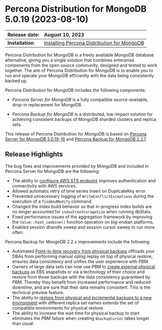 # Percona Distribution for MongoDB 5.0.19 (2023-08-10)

| Release date:     | August 10, 2023      |
|:------------------|:----------------------|
| **Installation**: | [Installing Percona Distribution for MongoDB](installation.md) |

Percona Distribution for MongoDB is a freely available MongoDB database alternative, giving you a single solution that combines enterprise components from the open source community, designed and tested to work together. The aim of Percona Distribution for MongoDB is to enable you to run and operate your
MongoDB efficiently with the data being consistently backed up.

Percona Distribution for MongoDB includes the following components:

* *Percona Server for MongoDB* is a fully compatible source-available, drop-in replacement
for MongoDB.

* *Percona Backup for MongoDB* is a distributed, low-impact solution for achieving
consistent backups of MongoDB sharded clusters and replica sets.

This release of Percona Distribution for MongoDB is based on [Percona Server for MongoDB 5.0.19-16](https://docs.percona.com/percona-server-for-mongodb/5.0/release_notes/5.0.19-16.html) and [Percona Backup for MongoDB 2.2.1](https://docs.percona.com/percona-backup-mongodb/release-notes/2.2.1.html).

## Release Highlights

The bug fixes and improvements provided by MongoDB and included in Percona Server for MongoDB are the following:

* The ability to [configure AWS STS endpoint](https://docs.percona.com/percona-server-for-mongodb/5.0/aws-iam-setup.html#configure-aws-sts-endpoint) improves authentication and connectivity with AWS services.
* Allowed automatic retry of time series insert on DuplicateKey error.
* Prevented unnecessary logging of `WriteConflictExceptions` during the execution of a `findAndModify` command.
* Changed the index build behavior so that in-progress index builds are no longer accounted for `indexFreeStorageSize` when running dbStats.
* Fixed performance issues of the aggregation framework by improving the `Value::hash_combine()` function operation on big-endian platforms.
* Enabled session dhandle sweep and session cursor sweep to run more often.

Percona Backup for MongoDB 2.2.x improvements include the following:

* Automated [Point-in-time recovery from physical backups](https://docs.percona.com/percona-backup-mongodb/usage/pitr-tutorial.html#from-physical-backups) offloads your DBAs from performing manual oplog replay on top of physical restore, ensures data consistency and unifies the user experience with PBM.  
* Owners of large data sets can now use PBM to [create external physical backups](https://docs.percona.com/percona-backup-mongodb/features/snapshots.html) as EBS snapshots or via a technology of their choice and restore from those backups with the data consistency guaranteed by PBM. Thereby they benefit from increased performance and reduced downtime, and are sure that their data remains consistent. This is the technical preview feature.
* The ability to [restore from physical and incremental backups to a new environment](https://docs.percona.com/percona-backup-mongodb/usage/restore.html#restoring-into-a-cluster-replica-set-with-a-different-name) with different replica set names extends the set of compatible environments for physical restore. 
* The ability to increase the wait time for physical backup to start eliminates the PBM failure when creating `$backupCursor` takes longer than usual.

